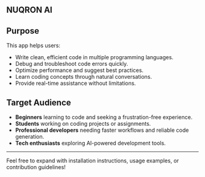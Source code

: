 ## NUQRON AI

## Purpose

This app helps users:
- Write clean, efficient code in multiple programming languages.
- Debug and troubleshoot code errors quickly.
- Optimize performance and suggest best practices.
- Learn coding concepts through natural conversations.
- Provide real-time assistance without limitations.

## Target Audience

- **Beginners** learning to code and seeking a frustration-free experience.
- **Students** working on coding projects or assignments.
- **Professional developers** needing faster workflows and reliable code generation.
- **Tech enthusiasts** exploring AI-powered development tools.

---

Feel free to expand with installation instructions, usage examples, or contribution guidelines!